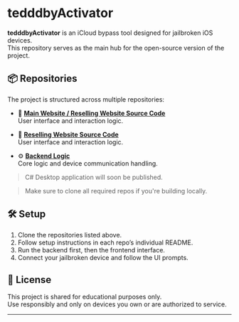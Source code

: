 # tedddbyActivator

**tedddbyActivator** is an iCloud bypass tool designed for jailbroken iOS devices.  
This repository serves as the main hub for the open-source version of the project.

## 📦 Repositories

The project is structured across multiple repositories:

- 🔧 **[Main Website / Reselling Website Source Code](https://github.com/tedddby/tedddbyActivator-SiteRoot-Source)**  
  User interface and interaction logic.

- 🔧 **[Reselling Website Source Code](https://github.com/tedddby/tedddbyActivator-ResellSite-Source)**  
  User interface and interaction logic.

- ⚙️ **[Backend Logic](https://github.com/tedddby/tedddbyActivator-API-Source)**  
  Core logic and device communication handling.

> C# Desktop application will soon be published.

> Make sure to clone all required repos if you're building locally.

## 🛠️ Setup

1. Clone the repositories listed above.
2. Follow setup instructions in each repo’s individual README.
3. Run the backend first, then the frontend interface.
4. Connect your jailbroken device and follow the UI prompts.

## 📜 License

This project is shared for educational purposes only.  
Use responsibly and only on devices you own or are authorized to service.

---

